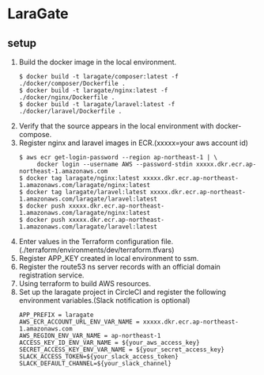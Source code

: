 # LaraGate

## setup
1. Build the docker image in the local environment.
   ```bazaar
   $ docker build -t laragate/composer:latest -f ./docker/composer/Dockerfile .
   $ docker build -t laragate/nginx:latest -f ./docker/nginx/Dockerfile .
   $ docker build -t laragate/laravel:latest -f ./docker/laravel/Dockerfile .
1. Verify that the source appears in the local environment with docker-compose.
1. Register nginx and laravel images in ECR.(xxxxx=your aws account id)
   ```bazaar
   $ aws ecr get-login-password --region ap-northeast-1 | \
        docker login --username AWS --password-stdin xxxxx.dkr.ecr.ap-northeast-1.amazonaws.com
   $ docker tag laragate/nginx:latest xxxxx.dkr.ecr.ap-northeast-1.amazonaws.com/laragate/nginx:latest
   $ docker tag laragate/laravel:latest xxxxx.dkr.ecr.ap-northeast-1.amazonaws.com/laragate/laravel:latest
   $ docker push xxxxx.dkr.ecr.ap-northeast-1.amazonaws.com/laragate/nginx:latest
   $ docker push xxxxx.dkr.ecr.ap-northeast-1.amazonaws.com/laragate/laravel:latest
1. Enter values in the Terraform configuration file.(./terraform/environments/dev/terraform.tfvars)
1. Register APP_KEY created in local environment to ssm.
1. Register the route53 ns server records with an official domain registration service.
1. Using terraform to build AWS resources.
1. Set up the laragate project in CircleCI and register the following environment variables.(Slack notification is optional)
    ```bazaar
   APP_PREFIX = laragate
   AWS_ECR_ACCOUNT_URL_ENV_VAR_NAME = xxxxx.dkr.ecr.ap-northeast-1.amazonaws.com
   AWS_REGION_ENV_VAR_NAME = ap-northeast-1
   ACCESS_KEY_ID_ENV_VAR_NAME = ${your_aws_access_key}
   SECRET_ACCESS_KEY_ENV_VAR_NAME = ${your_secret_access_key}
   SLACK_ACCESS_TOKEN=${your_slack_access_token}
   SLACK_DEFAULT_CHANNEL=${your_slack_channel}
